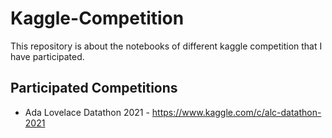 # Kaggle-Competition
This repository is about the notebooks of different kaggle competition that I have participated.

## Participated Competitions
* Ada Lovelace Datathon 2021 - <https://www.kaggle.com/c/alc-datathon-2021>
